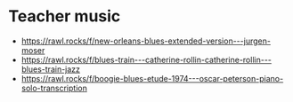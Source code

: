 # Teacher music

- https://rawl.rocks/f/new-orleans-blues-extended-version---jurgen-moser
- https://rawl.rocks/f/blues-train---catherine-rollin-catherine-rollin---blues-train-jazz
- https://rawl.rocks/f/boogie-blues-etude-1974---oscar-peterson-piano-solo-transcription
